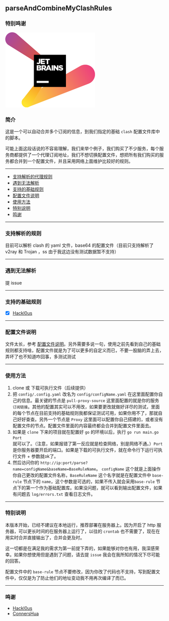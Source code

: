 ## parseAndCombineMyClashRules


### 特别鸣谢
[![jetbrains](jetbrains-variant-2.svg)](https://www.jetbrains.com/?from=PullAndMergeConfig)

### 简介

这是一个可以自动合并多个订阅的信息，到我们指定的基础 `clash` 配置文件库中的脚本。

可能上面这段话说的不容易理解，我们来举个例子，我们购买了不少服务，每个服务商都提供了一个代理订阅地址，我们不想切换配置文件，想把所有我们购买的服务都合并到一个配置文件，并且采用网络上面维护比较好的规则。



---
* [支持解析的代理规则](#支持解析的代理规则)
* [遇到无法解析](#遇到无法解析)
* [支持的基础规则](#支持的基础规则)
* [配置文件说明](#配置文件说明)
* [使用方法](#使用方法)
* [特别说明](#特别说明)
* [鸣谢](#鸣谢)

---

### 支持解析的规则

目前可以解析 clash 的 yaml 文件，base64 的配置文件（目前只支持解析了 v2ray 和 Trojan ，ss 由于我这边没有测试数据暂不支持）

---

### 遇到无法解析

提 issue

---

### 支持的基础规则
- [x] [Hackl0us](https://github.com/Hackl0us/SS-Rule-Snippet)

[//]: # (- [ ] [ConnersHua]&#40;https://github.com/ConnersHua/Profiles&#41; 由于这个规则修改后用了太多的 core feature ，我在 mac 上没法测试，所以暂时没法测试是否有效。)

---

### 配置文件说明

文件太长，参考 [配置文件说明](config/.config.yaml)。另外需要多说一句，使用之前先看到自己的基础规则都支持啥，配置文件就是为了可以更多的自定义而已，不要一股脑的弄上去，弄坏了也不知道咋回事，多测试测试

---

### 使用方法

1. clone 或 下载可执行文件（后续提供）
2. 把 `config/.config.yaml` 改名为 `config/configName.yaml` 在这里面配置你自己的信息。最关键的节点是 `pull-proxy-source` 这里面配置的就是你的服务 `订阅链接`。其他的配置其实可以不用改，如果要更改就做好详尽的测试，里面的每个节点在目前支持的基础规则我都保证测试可用，如果你用不了，那就自己好好查查。另外一个节点是 `Proxy` 这里面可以配置你自己搭建的，或者没有配置文件的节点。配置文件里面的内容最终都会合并到配置文件里面去。
3. 如果是 `clone` 下来的项目就在配置好 `go` 的环境以后，执行 `go run main.go Port` 就可以了。（注意，如果报错了第一反应就是检查网络，别是网络不通。）`Port` 是你服务器要开启的端口。如果是下载的可执行文件，就在命令行下运行可执行文件 + 参数就ok了。
4. 然后访问你的 `http://ip:port/parse?name=configName&baseName=BaseRuleName`。 `configName` 这个就是上面操作你自己更改的配置文件名称，`BaseRuleName` 这个名字就是在配置文件中 `base-rule` 节点下的 `name`，这个参数是可选的，如果不传入就会采用`base-rule` 节点下的第一个作为基础配置库。如果没问题，就可以看到输出配置文件，如果有问题去 `log/errors.txt` 查看日志文件。

---

### 特别说明

本版本开始，已经不建议在本地运行，推荐部署在服务器上。因为开启了 http 服务器，可以更长时间的在服务器上运行了，以往的 `crontab` 也不需要了，现在在用实时合并直接输出了，合并会更及时。

这一切都是在满足我的需求为第一前提下弄的，如果能够对你也有用，我深感荣幸。如果你想使用但是遇到了问题，请去提 `issue` 我会在我所知的情况下尽可能的回答。

配置文件中的 `base-rule` 节点不要修改，因为你改了代码也不支持，写到配置文件中，仅仅是为了防止他们的地址变动我不用再次编译了而已。 

---

### 鸣谢

- [Hackl0us](https://github.com/Hackl0us)
- [ConnersHua](https://github.com/ConnersHua)

